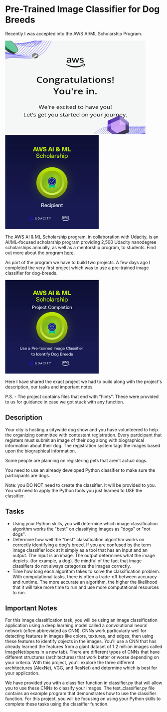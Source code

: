 # Pre-Trained Image Classifier for Dog Breeds

Recently I was accepted into the AWS AI/ML Scholarship Program. 

<img src="IMG_3380.png" alt="Recepient Badge" width="450" height="300"> <img src="IMG_3379.png" alt="Congrats email" width="300" height="300">

The AWS AI & ML Scholarship program, in collaboration with Udacity, is an AI/ML-focused scholarship program providing 2,500 Udacity nanodegree scholarships annually, as well as a mentorship program, to students. Find out more about the program [here](https://aws.amazon.com/machine-learning/scholarship/).

As part of the program we have to build two projects. 
A few days ago I completed the very first project which was to use a pre-trained image classifier for dog-breeds. 

<img src="IMG_3773.png" alt="Project Completion Badge" width="300" height="300">

Here I have shared the exact project we had to build along with the project's description, our tasks and important notes. 

P.S. - The project contains files that end with "hints". These were provided to us for guidance in case we got stuck with any function. 

## Description 
Your city is hosting a citywide dog show and you have volunteered to help the organizing committee with contestant registration. Every participant that registers must submit an image of their dog along with biographical information about their dog. The registration system tags the images based upon the biographical information.

Some people are planning on registering pets that aren’t actual dogs.

You need to use an already developed Python classifier to make sure the participants are dogs.

Note: you DO NOT need to create the classifier. It will be provided to you. You will need to apply the Python tools you just learned to USE the classifier.

## Tasks
- Using your Python skills, you will determine which image classification algorithm works the "best" on classifying images as "dogs" or "not dogs".
- Determine how well the "best" classification algorithm works on correctly identifying a dog's breed. If you are confused by the term image classifier look at it simply as a tool that has an input and an output. The Input is an image. The output determines what the image depicts. (for example, a dog). Be mindful of the fact that image classifiers do not always categorize the images correctly.
- Time how long each algorithm takes to solve the classification problem. With computational tasks, there is often a trade-off between accuracy and runtime. The more accurate an algorithm, the higher the likelihood that it will take more time to run and use more computational resources to run.

## Important Notes
For this image classification task, you will be using an image classification application using a deep learning model called a convolutional neural network (often abbreviated as CNN). CNNs work particularly well for detecting features in images like colors, textures, and edges; then using these features to identify objects in the images. You'll use a CNN that has already learned the features from a giant dataset of 1.2 million images called ImageNet(opens in a new tab). There are different types of CNNs that have different structures (architectures) that work better or worse depending on your criteria. With this project, you'll explore the three different architectures (AlexNet, VGG, and ResNet) and determine which is best for your application.

We have provided you with a classifier function in classifier.py that will allow you to use these CNNs to classify your images. The test_classifier.py file contains an example program that demonstrates how to use the classifier function. For this project, you will be focusing on using your Python skills to complete these tasks using the classifier function.

